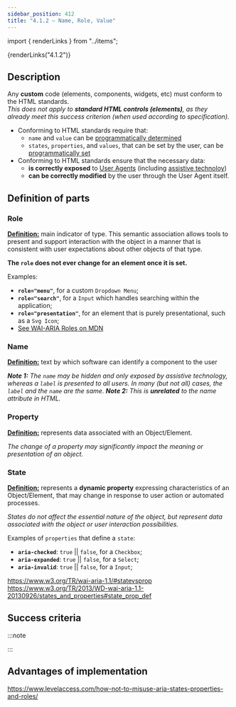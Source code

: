```yaml
---
sidebar_position: 412
title: "4.1.2 – Name, Role, Value"
---
```


import { renderLinks } from "../items";

<Fragment>
 {renderLinks("4.1.2")}
</Fragment>


## Description

Any **custom** code (elements, components, widgets, etc) must conform to the HTML standards. <br />
_This does not apply to **standard HTML controls (elements)**, as they already meet this success criterion
(when used according to specification)._

*   Conforming to HTML standards require that:
    *   `name` and `value` can be [programmatically determined][programmatically_determined_url]
    *   `states`, `properties`, and `values`, that can be set by the user, can be
        [programmatically set][programmatically_set_url]
*   Conforming to HTML standards ensure that the necessary data:
    *   **is correctly exposed** to [User Agents][user_agents_url] (including [assistive technoloy][assistive_technoloy_url])
    *   **can be correctly modified** by the user through the User Agent itself.


## Definition of parts

### Role

**[Definition:](https://www.w3.org/TR/UNDERSTANDING-WCAG20/ensure-compat-rsv.html#roledef)**
main indicator of type. This semantic association allows tools to present
and support interaction with the object in a manner that is consistent with user expectations
about other objects of that type.

**The `role` does not ever change for an element once it is set.**

Examples:
*   **`role="menu"`**, for a custom `Dropdown Menu`;
*   **`role="search"`**, for a `Input` which handles searching within the application;
*   **`role="presentation"`**, for an element that is purely presentational, such as a `Svg Icon`;
*   [See WAI-ARIA Roles on MDN](https://developer.mozilla.org/en-US/docs/Web/Accessibility/ARIA/Roles)


### Name

**[Definition:](https://www.w3.org/TR/UNDERSTANDING-WCAG20/ensure-compat-rsv.html#namedef)**
text by which software can identify a component to the user

_**Note 1:** The `name` may be hidden and only exposed by assistive technology,
whereas a `label` is presented to all users.
In many (but not all) cases, the `label` and the `name` are the same._
_**Note 2:** This is **unrelated** to the name attribute in HTML._


### Property

**[Definition:](https://www.w3.org/TR/accname-1.1/#dfn-property)**
represents data associated with an Object/Element.

_The change of a property may significantly impact the meaning or presentation of an object._


### State

**[Definition:](https://www.w3.org/TR/accname-1.1/#dfn-state)**
represents a **dynamic property** expressing characteristics of an Object/Element, that
may change in response to user action or automated processes.

_States do not affect the essential nature of the object, but represent data associated with
the object or user interaction possibilities._


Examples of `properties` that define a `state`:
*   **`aria-checked`**: `true` || `false`, for a `Checkbox`;
*   **`aria-expanded`**: `true` || `false`, for a `Select`;
*   **`aria-invalid`**: `true` || `false`, for a `Input`;

https://www.w3.org/TR/wai-aria-1.1/#statevsprop
https://www.w3.org/TR/2013/WD-wai-aria-1.1-20130926/states_and_properties#state_prop_def


## Success criteria

:::note



:::


## Advantages of implementation


https://www.levelaccess.com/how-not-to-misuse-aria-states-properties-and-roles/


[programmatically_determined_url]: https://www.w3.org/TR/UNDERSTANDING-WCAG20/ensure-compat-rsv.html#programmaticallydetermineddef
[programmatically_set_url]: https://www.w3.org/TR/UNDERSTANDING-WCAG20/ensure-compat-rsv.html#programmaticallysetdef
[user_agents_url]: https://www.w3.org/TR/UNDERSTANDING-WCAG20/ensure-compat-rsv.html#useragentdef
[assistive_technoloy_url]: https://www.w3.org/TR/UNDERSTANDING-WCAG20/ensure-compat-rsv.html#atdef
